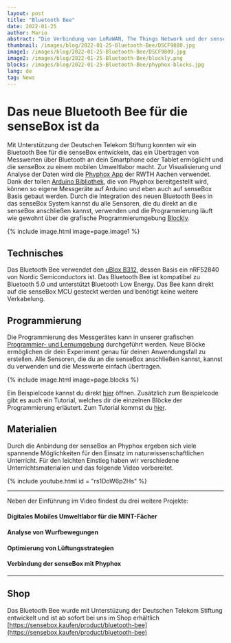 ```yaml
---
layout: post
title: "Bluetooth Bee"
date: 2022-01-25
author: Mario
abstract: "Die Verbindung von LoRaWAN, The Things Network und der senseBox bietet viel Potenzial für einen zukunftsweisenden Unterricht."
thumbnail: /images/blog/2022-01-25-Bluetooth-Bee/DSCF9880.jpg
image1: /images/blog/2022-01-25-Bluetooth-Bee/DSCF9809.jpg
image2: /images/blog/2022-01-25-Bluetooth-Bee/blockly.png
blocks: /images/blog/2022-01-25-Bluetooth-Bee/phyphox-blocks.jpg
lang: de
tag: News
---
```

Das neue Bluetooth Bee für die senseBox ist da
============
 

Mit Unterstützung der Deutschen Telekom Stiftung konnten wir ein Bluetooth Bee für die senseBox entwickeln, das ein Übertragen von Messwerten über Bluetooth an dein Smartphone oder Tablet ermöglicht und die senseBox zu einem mobilen Umweltlabor macht. Zur Visualisierung und Analyse der Daten wird die [Phyphox App](https://phyphox.org/) der RWTH Aachen verwendet. Dank der tollen [Arduino Bibliothek](https://phyphox.org/arduino/), die von Phyphox bereitgestellt wird, können so eigene Messgeräte auf Arduino und eben auch auf senseBox Basis gebaut werden. Durch die Integration des neuen Bluetooth Bees in das senseBox System kannst du alle Sensoren, die du direkt an die senseBox anschließen kannst, verwenden und die Programmierung läuft wie gewohnt über die grafische Programmierumgebung [Blockly](https://blockly-react.netlify.app/).


 {% include image.html image=page.image1 %}

## Technisches

Das Bluetooth Bee verwendet den [uBlox B312](https://www.u-blox.com/en/product/nina-b31-series-u-connect?lang=de), dessen Basis ein nRF52840 von Nordic Semiconductors ist. Das Bluetooth Bee ist kompatibel zu Bluetooth 5.0 und unterstützt Bluetooth Low Energy. Das Bee kann direkt auf die senseBox MCU gesteckt werden und benötigt keine weitere Verkabelung.


## Programmierung

Die Programmierung des Messgerätes kann in unserer grafischen [Programmier- und Lernumgebung](https://blockly-react.netlify.app/) durchgeführt werden. Neue Blöcke ermöglichen dir dein Experiment genau für deinen Anwendungsfall zu erstellen. Alle Sensoren, die du an die senseBox anschließen kannst, kannst du verwenden und die Messwerte einfach übertragen.


 {% include image.html image=page.blocks %}

Ein Beispielcode kannst du direkt [hier](https://blockly-react.netlify.app/gallery/60ae27f41842740018c65b07) öffnen. Zusätzlich zum Beispielcode gibt es auch ein Tutorial, welches dir die einzelnen Blöcke der Programmierung erläutert. Zum Tutorial kommst du [hier](https://blockly-react.netlify.app/tutorial/6167e944830e50001898bcd8).

## Materialien

Durch die Anbindung der senseBox an Phyphox ergeben sich viele spannende Möglichkeiten für den Einsatz im naturwissenschaftlichen Unterricht. Für den leichten Einstieg haben wir verschiedene Unterrichtsmaterialien und das folgende Video vorbereitet. 


  {% include youtube.html id = "rs1DoW6p2Hs" %}

----

Neben der Einführung im Video findest du drei weitere Projekte:

<div class="row">
     <div class="col-3">
            <div class="card" style="cursor: pointer; border: none">
                <canvas class="header-bg" width="250" id="header-blur"
                    style="background-image: url({{ site.baseurl | append: '/images/material/ble_handreichung.jpg' }});"></canvas>
                <div class="content">
                    <h4 style="clear:both">Digitales Mobiles Umweltlabor für die MINT-Fächer</h4>
                    <div id="desc_{{ teaching.position }}">
                        <a class="stretched-link" href="/docs/senseBox_BluetoothBee_ver1.0.pdf"></a>
                    </div>
                </div>
            </div>
        </div>
        <div class="col-3">
            <div class="card" style="cursor: pointer; border: none">
                <canvas class="header-bg" width="250" id="header-blur"
                    style="background-image: url({{ site.baseurl | append: '/images/projects/Titelbild_Wurfbewegungen.png' }});"></canvas>
                <div class="content">
                    <h4 style="clear:both">Analyse von Wurfbewegungen</h4>
                    <div id="desc_{{ teaching.position }}">
                        <a class="stretched-link" href="/projects/de/2021-12-28-Wurfbewegung-Phyphox.html"></a>
                    </div>
                </div>
            </div>
        </div>
        <div class="col-3">
            <div class="card" style="cursor: pointer; border: none">
                <canvas class="header-bg" width="250" id="header-blur"
                    style="background-image: url({{ site.baseurl | append: '/images/projects/Titelbild_Lueftungsstrategien.png' }});"></canvas>
                <div class="content">
                    <h4 style="clear:both">Optimierung von Lüftungsstrategien</h4>
                    <div id="desc_{{ teaching.position }}">
                        <a class="stretched-link" href="/projects/de/2021-12-28-Lüftungsstrategien-Phyphox.html"></a>
                    </div>
                </div>
            </div>
        </div>
              <div class="col-3">
            <div class="card" style="cursor: pointer; border: none">
                <canvas class="header-bg" width="250" id="header-blur"
                    style="background-image: url({{ site.baseurl | append: '/images/projects/Titelbild_Phyphox.png' }});"></canvas>
                <div class="content">
                    <h4 style="clear:both">Verbindung der senseBox mit Phyphox</h4>
                    <div id="desc_{{ teaching.position }}">
                        <a class="stretched-link" href="/projects/de/2021-12-21-Verbindung%20mit%20der%20Phyphox%20App.html"></a>
                    </div>
                </div>
            </div>
        </div>
</div>

----

## Shop

Das Bluetooth Bee wurde mit Unterstüzung der Deutschen Telekom Stiftung entwickelt und ist ab sofort bei uns im Shop erhältlich [https://sensebox.kaufen/product/bluetooth-bee](https://sensebox.kaufen/product/bluetooth-bee)

